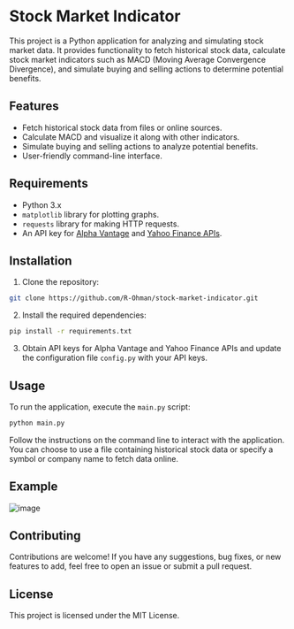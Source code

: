 # Stock Market Indicator

This project is a Python application for analyzing and simulating stock market data. It provides functionality to fetch historical stock data, calculate stock market indicators such as MACD (Moving Average Convergence Divergence), and simulate buying and selling actions to determine potential benefits.

## Features

- Fetch historical stock data from files or online sources.
- Calculate MACD and visualize it along with other indicators.
- Simulate buying and selling actions to analyze potential benefits.
- User-friendly command-line interface.

## Requirements

- Python 3.x
- `matplotlib` library for plotting graphs.
- `requests` library for making HTTP requests.
- An API key for [Alpha Vantage](https://www.alphavantage.co/) and [Yahoo Finance APIs](https://www.financeapi.net/).

## Installation

1. Clone the repository:

```bash
git clone https://github.com/R-Ohman/stock-market-indicator.git
```

2. Install the required dependencies:

```bash
pip install -r requirements.txt
```

3. Obtain API keys for Alpha Vantage and Yahoo Finance APIs and update the configuration file `config.py` with your API keys.

## Usage

To run the application, execute the `main.py` script:

```bash
python main.py
```

Follow the instructions on the command line to interact with the application. You can choose to use a file containing historical stock data or specify a symbol or company name to fetch data online.

## Example
![image](https://github.com/R-Ohman/stock-market-indicator/assets/113181317/1582e775-8a62-41f5-94ab-18146a7cf740)



## Contributing

Contributions are welcome! If you have any suggestions, bug fixes, or new features to add, feel free to open an issue or submit a pull request.

## License

This project is licensed under the MIT License.
